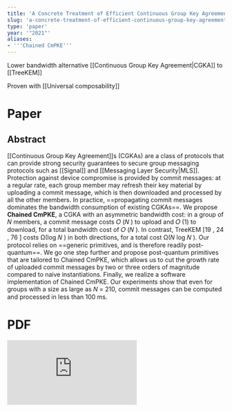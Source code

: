 ```yaml
---
title: 'A Concrete Treatment of Efficient Continuous Group Key Agreement via Multi-Recipient PKEs'
slug: 'a-concrete-treatment-of-efficient-continuous-group-key-agreement-via-multi-recipient-pkes'
type: 'paper'
year: '"2021"'
aliases:
- '''Chained CmPKE'''
---
```


Lower bandwidth alternative [[Continuous Group Key Agreement|CGKA]] to [[TreeKEM]]

Proven with [[Universal composability]]
# Paper
## Abstract
[[Continuous Group Key Agreement]]s (CGKAs) are a class of protocols that can provide strong security guarantees to secure group messaging protocols such as [[Signal]] and [[Messaging Layer Security|MLS]]. Protection against device compromise is provided by commit messages: at a regular rate, each group member may refresh their key material by uploading a commit message, which is then downloaded and processed by all the other members. In practice, ==propagating commit messages dominates the bandwidth consumption of existing CGKAs==. We propose **Chained CmPKE**, a CGKA with an asymmetric bandwidth cost: in a group of 𝑁 members, a commit message costs 𝑂 (𝑁 ) to upload and 𝑂 (1) to download, for a total bandwidth cost of 𝑂 (𝑁 ). In contrast, TreeKEM [19 , 24 , 76 ] costs Ω(log 𝑁 ) in both directions, for a total cost Ω(𝑁 log 𝑁 ). Our protocol relies on ==generic primitives, and is therefore readily post-quantum==. We go one step further and propose post-quantum primitives that are tailored to Chained CmPKE, which allows us to cut the growth rate of uploaded commit messages by two or three orders of magnitude compared to naive instantiations. Finally, we realize a software implementation of Chained CmPKE. Our experiments show that even for groups with a size as large as 𝑁 = 210, commit messages can be computed and processed in less than 100 ms.
# PDF
![](https://static.meri.garden/54d07a8b89528232e4a238753282735f.pdf)